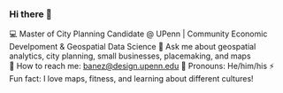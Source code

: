 ### Hi there 👋

💻  Master of City Planning Candidate @ UPenn | Community Economic Develpoment & Geospatial Data Science
💬 Ask me about geospatial analytics, city planning, small businesses, placemaking, and maps  
📩 How to reach me: banez@design.upenn.edu
👤 Pronouns: He/him/his
⚡ Fun fact: I love maps, fitness, and learning about different cultures!

